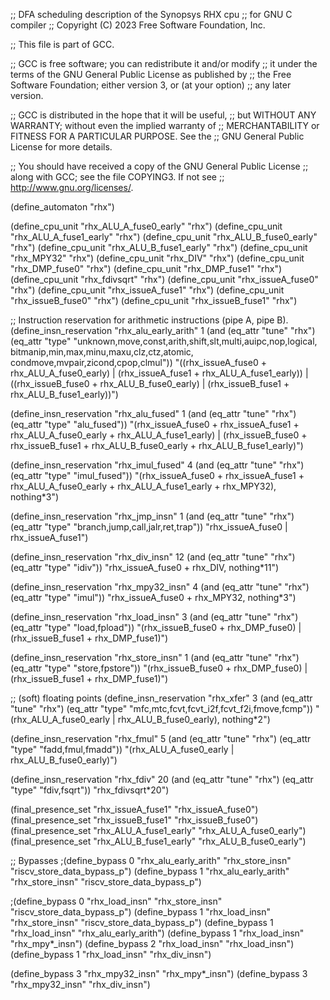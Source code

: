 ;; DFA scheduling description of the Synopsys RHX cpu
;; for GNU C compiler
;; Copyright (C) 2023 Free Software Foundation, Inc.

;; This file is part of GCC.

;; GCC is free software; you can redistribute it and/or modify
;; it under the terms of the GNU General Public License as published by
;; the Free Software Foundation; either version 3, or (at your option)
;; any later version.

;; GCC is distributed in the hope that it will be useful,
;; but WITHOUT ANY WARRANTY; without even the implied warranty of
;; MERCHANTABILITY or FITNESS FOR A PARTICULAR PURPOSE.  See the
;; GNU General Public License for more details.

;; You should have received a copy of the GNU General Public License
;; along with GCC; see the file COPYING3.  If not see
;; <http://www.gnu.org/licenses/>.

(define_automaton "rhx")

(define_cpu_unit "rhx_ALU_A_fuse0_early"	"rhx")
(define_cpu_unit "rhx_ALU_A_fuse1_early"	"rhx")
(define_cpu_unit "rhx_ALU_B_fuse0_early"	"rhx")
(define_cpu_unit "rhx_ALU_B_fuse1_early"	"rhx")
(define_cpu_unit "rhx_MPY32"	"rhx")
(define_cpu_unit "rhx_DIV"	"rhx")
(define_cpu_unit "rhx_DMP_fuse0"	"rhx")
(define_cpu_unit "rhx_DMP_fuse1"	"rhx")
(define_cpu_unit "rhx_fdivsqrt"	"rhx")
(define_cpu_unit "rhx_issueA_fuse0" "rhx")
(define_cpu_unit "rhx_issueA_fuse1" "rhx")
(define_cpu_unit "rhx_issueB_fuse0" "rhx")
(define_cpu_unit "rhx_issueB_fuse1" "rhx")

;; Instruction reservation for arithmetic instructions (pipe A, pipe B).
(define_insn_reservation "rhx_alu_early_arith" 1
  (and (eq_attr "tune" "rhx")
       (eq_attr "type" "unknown,move,const,arith,shift,slt,multi,auipc,nop,logical,\
		bitmanip,min,max,minu,maxu,clz,ctz,atomic,\
		condmove,mvpair,zicond,cpop,clmul"))
  "((rhx_issueA_fuse0 + rhx_ALU_A_fuse0_early) | (rhx_issueA_fuse1 + rhx_ALU_A_fuse1_early)) | ((rhx_issueB_fuse0 + rhx_ALU_B_fuse0_early) | (rhx_issueB_fuse1 + rhx_ALU_B_fuse1_early))")

(define_insn_reservation "rhx_alu_fused" 1
  (and (eq_attr "tune" "rhx")
       (eq_attr "type" "alu_fused"))
  "(rhx_issueA_fuse0 + rhx_issueA_fuse1 + rhx_ALU_A_fuse0_early + rhx_ALU_A_fuse1_early) | (rhx_issueB_fuse0 + rhx_issueB_fuse1 + rhx_ALU_B_fuse0_early + rhx_ALU_B_fuse1_early)")

(define_insn_reservation "rhx_imul_fused" 4
  (and (eq_attr "tune" "rhx")
       (eq_attr "type" "imul_fused"))
  "(rhx_issueA_fuse0 + rhx_issueA_fuse1 + rhx_ALU_A_fuse0_early + rhx_ALU_A_fuse1_early + rhx_MPY32), nothing*3")

(define_insn_reservation "rhx_jmp_insn" 1
  (and (eq_attr "tune" "rhx")
       (eq_attr "type" "branch,jump,call,jalr,ret,trap"))
  "rhx_issueA_fuse0 | rhx_issueA_fuse1")

(define_insn_reservation "rhx_div_insn" 12
  (and (eq_attr "tune" "rhx")
       (eq_attr "type" "idiv"))
  "rhx_issueA_fuse0 + rhx_DIV, nothing*11")

(define_insn_reservation "rhx_mpy32_insn" 4 
  (and (eq_attr "tune" "rhx")
       (eq_attr "type" "imul"))
  "rhx_issueA_fuse0 + rhx_MPY32, nothing*3")

(define_insn_reservation "rhx_load_insn" 3
  (and (eq_attr "tune" "rhx")
       (eq_attr "type" "load,fpload"))
  "(rhx_issueB_fuse0 + rhx_DMP_fuse0) | (rhx_issueB_fuse1 + rhx_DMP_fuse1)")

(define_insn_reservation "rhx_store_insn" 1
  (and (eq_attr "tune" "rhx")
       (eq_attr "type" "store,fpstore"))
  "(rhx_issueB_fuse0 + rhx_DMP_fuse0) | (rhx_issueB_fuse1 + rhx_DMP_fuse1)")

;; (soft) floating points
(define_insn_reservation "rhx_xfer" 3
  (and (eq_attr "tune" "rhx")
       (eq_attr "type" "mfc,mtc,fcvt,fcvt_i2f,fcvt_f2i,fmove,fcmp"))
  "(rhx_ALU_A_fuse0_early | rhx_ALU_B_fuse0_early), nothing*2")

(define_insn_reservation "rhx_fmul" 5
  (and (eq_attr "tune" "rhx")
       (eq_attr "type" "fadd,fmul,fmadd"))
  "(rhx_ALU_A_fuse0_early | rhx_ALU_B_fuse0_early)")

(define_insn_reservation "rhx_fdiv" 20
  (and (eq_attr "tune" "rhx")
       (eq_attr "type" "fdiv,fsqrt"))
  "rhx_fdivsqrt*20")

(final_presence_set "rhx_issueA_fuse1" "rhx_issueA_fuse0")
(final_presence_set "rhx_issueB_fuse1" "rhx_issueB_fuse0")
(final_presence_set "rhx_ALU_A_fuse1_early" "rhx_ALU_A_fuse0_early")
(final_presence_set "rhx_ALU_B_fuse1_early" "rhx_ALU_B_fuse0_early")

;; Bypasses
;(define_bypass 0 "rhx_alu_early_arith" "rhx_store_insn" "riscv_store_data_bypass_p")
(define_bypass 1 "rhx_alu_early_arith" "rhx_store_insn" "riscv_store_data_bypass_p")

;(define_bypass 0 "rhx_load_insn" "rhx_store_insn" "riscv_store_data_bypass_p")
(define_bypass 1 "rhx_load_insn" "rhx_store_insn" "riscv_store_data_bypass_p")
(define_bypass 1 "rhx_load_insn" "rhx_alu_early_arith")
(define_bypass 1 "rhx_load_insn" "rhx_mpy*_insn")
(define_bypass 2 "rhx_load_insn" "rhx_load_insn")
(define_bypass 1 "rhx_load_insn" "rhx_div_insn")

(define_bypass 3 "rhx_mpy32_insn" "rhx_mpy*_insn")
(define_bypass 3 "rhx_mpy32_insn" "rhx_div_insn")
